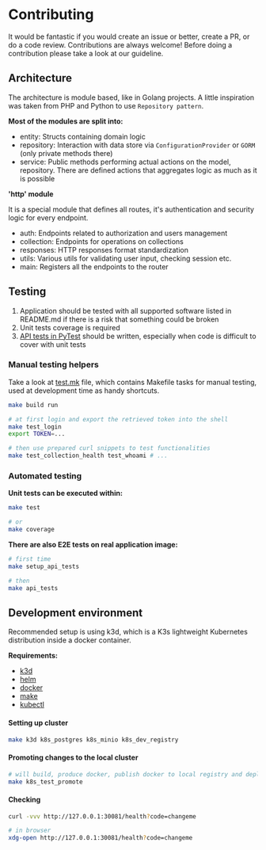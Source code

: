 Contributing
============

It would be fantastic if you would create an issue or better, create a PR, or do a code review. Contributions are always welcome!
Before doing a contribution please take a look at our guideline.

Architecture
------------

The architecture is module based, like in Golang projects. A little inspiration was taken from PHP and Python to use `Repository pattern`.

**Most of the modules are split into:**
- entity: Structs containing domain logic
- repository: Interaction with data store via `ConfigurationProvider` or `GORM` (only private methods there)
- service: Public methods performing actual actions on the model, repository. There are defined actions that aggregates logic as much as it is possible

**'http' module**

It is a special module that defines all routes, it's authentication and security logic for every endpoint.

- auth: Endpoints related to authorization and users management
- collection: Endpoints for operations on collections
- responses: HTTP responses format standardization
- utils: Various utils for validating user input, checking session etc.
- main: Registers all the endpoints to the router

Testing
-------

1. Application should be tested with all supported software listed in README.md if there is a risk that something could be broken
2. Unit tests coverage is required
3. [API tests in PyTest](./tests) should be written, especially when code is difficult to cover with unit tests

### Manual testing helpers

Take a look at [test.mk](./test.mk) file, which contains Makefile tasks for manual testing, used at development time as handy shortcuts.

```bash
make build run
```

```bash
# at first login and export the retrieved token into the shell
make test_login
export TOKEN=...

# then use prepared curl snippets to test functionalities
make test_collection_health test_whoami # ...
```

### Automated testing

**Unit tests can be executed within:**

```bash
make test

# or
make coverage
```

**There are also E2E tests on real application image:**

```bash
# first time
make setup_api_tests

# then
make api_tests
```

Development environment
-----------------------

Recommended setup is using k3d, which is a K3s lightweight Kubernetes distribution inside a docker container.

**Requirements:**
- [k3d](https://k3d.io/)
- [helm](https://helm.sh/docs/intro/quickstart/)
- [docker](https://docs.docker.com/get-docker/)
- [make](https://www.gnu.org/software/make/)
- [kubectl](https://kubernetes.io/docs/tasks/tools/install-kubectl-linux/)

#### Setting up cluster

```bash
make k3d k8s_postgres k8s_minio k8s_dev_registry
```

#### Promoting changes to the local cluster

```bash
# will build, produce docker, publish docker to local registry and deploy application using helm on local cluster
make k8s_test_promote
```

#### Checking

```bash
curl -vvv http://127.0.0.1:30081/health?code=changeme

# in browser
xdg-open http://127.0.0.1:30081/health?code=changeme
```
